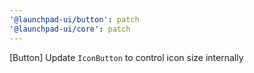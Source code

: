 ```yaml
---
'@launchpad-ui/button': patch
'@launchpad-ui/core': patch
---
```


[Button] Update `IconButton` to control icon size internally
